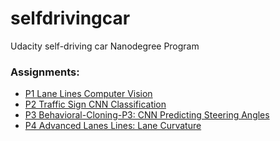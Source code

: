 # selfdrivingcar
Udacity self-driving car Nanodegree Program

### Assignments:
* [P1 Lane Lines Computer Vision](assignments/CarND-LaneLines-P1/)
* [P2 Traffic Sign CNN Classification](assignments/CarND-Traffic-Sign-Classifier-Project-P2/)
* [P3 Behavioral-Cloning-P3: CNN Predicting Steering Angles](assignments/CarND-Behavioral-Cloning-P3/)
* [P4 Advanced Lanes Lines: Lane Curvature](assignments/CarND-Advanced-Lane-Lines-P4/)
